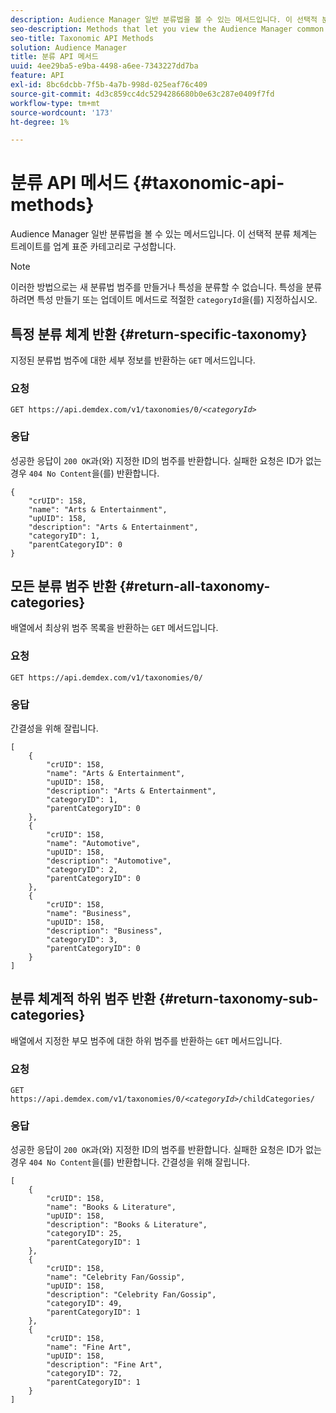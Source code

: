 ```yaml
---
description: Audience Manager 일반 분류법을 볼 수 있는 메서드입니다. 이 선택적 분류 체계는 트레이트를 업계 표준 카테고리로 구성합니다.
seo-description: Methods that let you view the Audience Manager common taxonomy. This optional classification scheme organizes traits into industry standard categories.
seo-title: Taxonomic API Methods
solution: Audience Manager
title: 분류 API 메서드
uuid: 4ee29ba5-e9ba-4498-a6ee-7343227dd7ba
feature: API
exl-id: 8bc6dcbb-7f5b-4a7b-998d-025eaf76c409
source-git-commit: 4d3c859cc4dc5294286680b0e63c287e0409f7fd
workflow-type: tm+mt
source-wordcount: '173'
ht-degree: 1%

---
```


# 분류 API 메서드 {#taxonomic-api-methods}

Audience Manager 일반 분류법을 볼 수 있는 메서드입니다. 이 선택적 분류 체계는 트레이트를 업계 표준 카테고리로 구성합니다.

<!-- c_rest_api_taxonomy.xml -->

>[!NOTE]
>
>이러한 방법으로는 새 분류법 범주를 만들거나 특성을 분류할 수 없습니다. 특성을 분류하려면 특성 만들기 또는 업데이트 메서드로 적절한 `categoryId`을(를) 지정하십시오.

## 특정 분류 체계 반환 {#return-specific-taxonomy}

지정된 분류법 범주에 대한 세부 정보를 반환하는 `GET` 메서드입니다.

<!-- r_rest_api_taxonomy.xml -->

### 요청

`GET https://api.demdex.com/v1/taxonomies/0/`*`<categoryId>`*

### 응답

성공한 응답이 `200 OK`과(와) 지정한 ID의 범주를 반환합니다. 실패한 요청은 ID가 없는 경우 `404 No Content`을(를) 반환합니다.

```
{
    "crUID": 158,
    "name": "Arts & Entertainment",
    "upUID": 158,
    "description": "Arts & Entertainment",
    "categoryID": 1,
    "parentCategoryID": 0
}
```

## 모든 분류 범주 반환 {#return-all-taxonomy-categories}

배열에서 최상위 범주 목록을 반환하는 `GET` 메서드입니다.

<!-- r_rest_api_taxonomies.xml -->

### 요청

`GET https://api.demdex.com/v1/taxonomies/0/`

### 응답

간결성을 위해 잘립니다.

```
[
    {
        "crUID": 158,
        "name": "Arts & Entertainment",
        "upUID": 158,
        "description": "Arts & Entertainment",
        "categoryID": 1,
        "parentCategoryID": 0
    },
    {
        "crUID": 158,
        "name": "Automotive",
        "upUID": 158,
        "description": "Automotive",
        "categoryID": 2,
        "parentCategoryID": 0
    },
    {
        "crUID": 158,
        "name": "Business",
        "upUID": 158,
        "description": "Business",
        "categoryID": 3,
        "parentCategoryID": 0
    }
]
```

## 분류 체계적 하위 범주 반환 {#return-taxonomy-sub-categories}

배열에서 지정한 부모 범주에 대한 하위 범주를 반환하는 `GET` 메서드입니다.

<!-- r_rest_api_taxonomy_sub.xml -->

### 요청

`GET https://api.demdex.com/v1/taxonomies/0/`*`<categoryId>`*`/childCategories/`

### 응답

성공한 응답이 `200 OK`과(와) 지정한 ID의 범주를 반환합니다. 실패한 요청은 ID가 없는 경우 `404 No Content`을(를) 반환합니다. 간결성을 위해 잘립니다.

```
[
    {
        "crUID": 158,
        "name": "Books & Literature",
        "upUID": 158,
        "description": "Books & Literature",
        "categoryID": 25,
        "parentCategoryID": 1
    },
    {
        "crUID": 158,
        "name": "Celebrity Fan/Gossip",
        "upUID": 158,
        "description": "Celebrity Fan/Gossip",
        "categoryID": 49,
        "parentCategoryID": 1
    },
    {
        "crUID": 158,
        "name": "Fine Art",
        "upUID": 158,
        "description": "Fine Art",
        "categoryID": 72,
        "parentCategoryID": 1
    }
]
```
